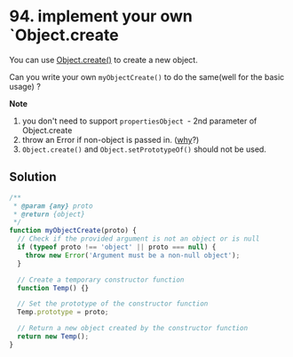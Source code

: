 # 94. implement your own `Object.create

You can use [Object.create()](https://developer.mozilla.org/en-US/docs/Web/JavaScript/Reference/Global_Objects/Object/create) to create a new object.

Can you write your own `myObjectCreate()` to do the same(well for the basic usage) ?

**Note**

1. you don't need to support `propertiesObject `- 2nd parameter of Object.create
2. throw an Error if non-object is passed in. ([why](https://stackoverflow.com/questions/18198178/null-prototype-object-prototype-and-object-create)?)
3. `Object.create()` and `Object.setPrototypeOf()` should not be used.

## Solution

```js
/**
 * @param {any} proto
 * @return {object}
 */
function myObjectCreate(proto) {
  // Check if the provided argument is not an object or is null
  if (typeof proto !== 'object' || proto === null) {
    throw new Error('Argument must be a non-null object');
  }

  // Create a temporary constructor function
  function Temp() {}

  // Set the prototype of the constructor function
  Temp.prototype = proto;

  // Return a new object created by the constructor function
  return new Temp();
}
```

